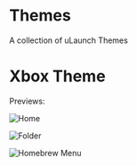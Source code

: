 # Themes
A collection of uLaunch Themes

# Xbox Theme

Previews:

![Home](https://imgur.com/Mqf8o55)

![Folder](https://imgur.com/F4jHIUc)

![Homebrew Menu](https://imgur.com/ANLwV0N)


